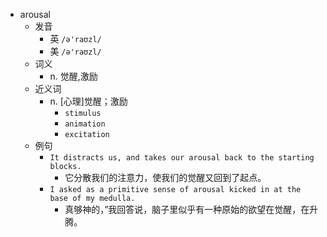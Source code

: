 - arousal
  - 发音
    - 英 `/ə'raʊzl/`
    - 美 `/ə'raʊzl/`
  - 词义
    - n. 觉醒,激励
  - 近义词
    - n. [心理]觉醒；激励
      - `stimulus`
      - `animation`
      - `excitation`
  - 例句
    - `It distracts us, and takes our arousal back to the starting blocks.`
      - 它分散我们的注意力，使我们的觉醒又回到了起点。
    - `I asked as a primitive sense of arousal kicked in at the base of my medulla.`
      - 真够神的，”我回答说，脑子里似乎有一种原始的欲望在觉醒，在升腾。


